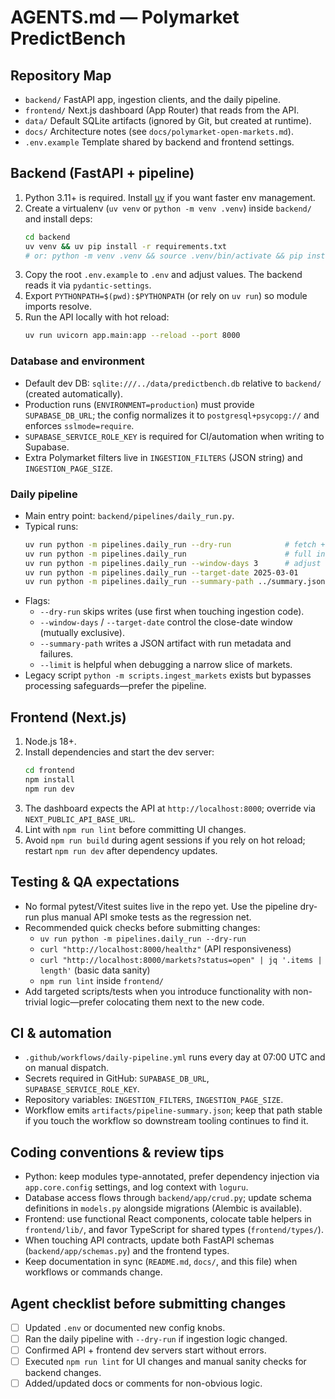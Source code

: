 # AGENTS.md — Polymarket PredictBench

## Repository Map
- `backend/` FastAPI app, ingestion clients, and the daily pipeline.
- `frontend/` Next.js dashboard (App Router) that reads from the API.
- `data/` Default SQLite artifacts (ignored by Git, but created at runtime).
- `docs/` Architecture notes (see `docs/polymarket-open-markets.md`).
- `.env.example` Template shared by backend and frontend settings.

## Backend (FastAPI + pipeline)
1. Python 3.11+ is required. Install [uv](https://github.com/astral-sh/uv) if you want faster env management.
2. Create a virtualenv (`uv venv` or `python -m venv .venv`) inside `backend/` and install deps:
   ```bash
   cd backend
   uv venv && uv pip install -r requirements.txt
   # or: python -m venv .venv && source .venv/bin/activate && pip install -r requirements.txt
   ```
3. Copy the root `.env.example` to `.env` and adjust values. The backend reads it via `pydantic-settings`.
4. Export `PYTHONPATH=$(pwd):$PYTHONPATH` (or rely on `uv run`) so module imports resolve.
5. Run the API locally with hot reload:
   ```bash
   uv run uvicorn app.main:app --reload --port 8000
   ```

### Database and environment
- Default dev DB: `sqlite:///../data/predictbench.db` relative to `backend/` (created automatically).
- Production runs (`ENVIRONMENT=production`) must provide `SUPABASE_DB_URL`; the config normalizes it to `postgresql+psycopg://` and enforces `sslmode=require`.
- `SUPABASE_SERVICE_ROLE_KEY` is required for CI/automation when writing to Supabase.
- Extra Polymarket filters live in `INGESTION_FILTERS` (JSON string) and `INGESTION_PAGE_SIZE`.

### Daily pipeline
- Main entry point: `backend/pipelines/daily_run.py`.
- Typical runs:
  ```bash
  uv run python -m pipelines.daily_run --dry-run            # fetch + validate without writing
  uv run python -m pipelines.daily_run                      # full ingestion + experiments + persistence
  uv run python -m pipelines.daily_run --window-days 3      # adjust close-date horizon
  uv run python -m pipelines.daily_run --target-date 2025-03-01
  uv run python -m pipelines.daily_run --summary-path ../summary.json
  ```
- Flags:
  - `--dry-run` skips writes (use first when touching ingestion code).
  - `--window-days` / `--target-date` control the close-date window (mutually exclusive).
  - `--summary-path` writes a JSON artifact with run metadata and failures.
  - `--limit` is helpful when debugging a narrow slice of markets.
- Legacy script `python -m scripts.ingest_markets` exists but bypasses processing safeguards—prefer the pipeline.

## Frontend (Next.js)
1. Node.js 18+.
2. Install dependencies and start the dev server:
   ```bash
   cd frontend
   npm install
   npm run dev
   ```
3. The dashboard expects the API at `http://localhost:8000`; override via `NEXT_PUBLIC_API_BASE_URL`.
4. Lint with `npm run lint` before committing UI changes.
5. Avoid `npm run build` during agent sessions if you rely on hot reload; restart `npm run dev` after dependency updates.

## Testing & QA expectations
- No formal pytest/Vitest suites live in the repo yet. Use the pipeline dry-run plus manual API smoke tests as the regression net.
- Recommended quick checks before submitting changes:
  - `uv run python -m pipelines.daily_run --dry-run`
  - `curl "http://localhost:8000/healthz"` (API responsiveness)
  - `curl "http://localhost:8000/markets?status=open" | jq '.items | length'` (basic data sanity)
  - `npm run lint` inside `frontend/`
- Add targeted scripts/tests when you introduce functionality with non-trivial logic—prefer colocating them next to the new code.

## CI & automation
- `.github/workflows/daily-pipeline.yml` runs every day at 07:00 UTC and on manual dispatch.
- Secrets required in GitHub: `SUPABASE_DB_URL`, `SUPABASE_SERVICE_ROLE_KEY`.
- Repository variables: `INGESTION_FILTERS`, `INGESTION_PAGE_SIZE`.
- Workflow emits `artifacts/pipeline-summary.json`; keep that path stable if you touch the workflow so downstream tooling continues to find it.

## Coding conventions & review tips
- Python: keep modules type-annotated, prefer dependency injection via `app.core.config` settings, and log context with `loguru`.
- Database access flows through `backend/app/crud.py`; update schema definitions in `models.py` alongside migrations (Alembic is available).
- Frontend: use functional React components, colocate table helpers in `frontend/lib/`, and favor TypeScript for shared types (`frontend/types/`).
- When touching API contracts, update both FastAPI schemas (`backend/app/schemas.py`) and the frontend types.
- Keep documentation in sync (`README.md`, `docs/`, and this file) when workflows or commands change.

## Agent checklist before submitting changes
- [ ] Updated `.env` or documented new config knobs.
- [ ] Ran the daily pipeline with `--dry-run` if ingestion logic changed.
- [ ] Confirmed API + frontend dev servers start without errors.
- [ ] Executed `npm run lint` for UI changes and manual sanity checks for backend changes.
- [ ] Added/updated docs or comments for non-obvious logic.
